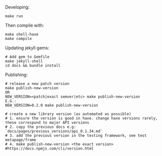 
Developing:

    make run

Then compile with:

    make shell-haxe
    make compile

Updating jekyll gems:

    # Add gem to Gemfile
    make jekyll-shell
    cd docs && bundle install

Publishing:

    # release a new patch version
    make publish-new-version
    OR
    NEW_VERSION=<patch|exact semver|etc> make publish-new-version
    E.G.:
    NEW_VERSION=0.2.0 make publish-new-version

    # create a new library version (as automated as possible)
    # 1. ensure the version is good in haxe. change haxe versions rarely, these correspond to major API versions
    # 2. copy the previous docs e.g: `docs/pages/previous_versions/api_0.1.34.md`
    # 3. add the previous version in the testing framework, see test metapage/frame
    # 4. make publish-new-version <the exact version> #https://docs.npmjs.com/cli/version.html



